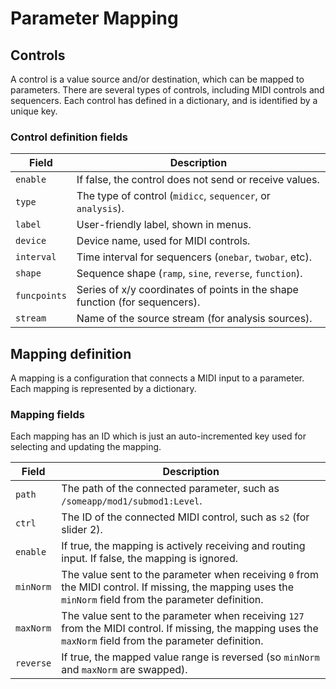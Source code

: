 # Parameter Mapping

## Controls
A control is a value source and/or destination, which can be mapped to parameters. There are several types of controls,
including MIDI controls and sequencers. Each control has defined in a dictionary, and is identified by a unique key.

### Control definition fields

| Field | Description |
| ----- | ----------- |
| `enable` | If false, the control does not send or receive values.
| `type` | The type of control (`midicc`, `sequencer`, or `analysis`).
| `label` | User-friendly label, shown in menus.
| `device` | Device name, used for MIDI controls.
| `interval` | Time interval for sequencers (`onebar`, `twobar`, etc).
| `shape` | Sequence shape (`ramp`, `sine`, `reverse`, `function`).
| `funcpoints` | Series of x/y coordinates of points in the shape function (for sequencers).
| `stream` | Name of the source stream (for analysis sources).

## Mapping definition
A mapping is a configuration that connects a MIDI input to a parameter. Each mapping is
represented by a dictionary.

### Mapping fields
Each mapping has an ID which is just an auto-incremented key used for selecting and updating the mapping.

| Field | Description |
| ----- | ----------- |
| `path` | The path of the connected parameter, such as `/someapp/mod1/submod1:Level`.
| `ctrl` | The ID of the connected MIDI control, such as `s2` (for slider 2).
| `enable` | If true, the mapping is actively receiving and routing input. If false, the mapping is ignored.
| `minNorm` | The value sent to the parameter when receiving `0` from the MIDI control. If missing, the mapping uses the `minNorm` field from the parameter definition.
| `maxNorm` | The value sent to the parameter when receiving `127` from the MIDI control. If missing, the mapping uses the `maxNorm` field from the parameter definition.
| `reverse` | If true, the mapped value range is reversed (so `minNorm` and `maxNorm` are swapped).
